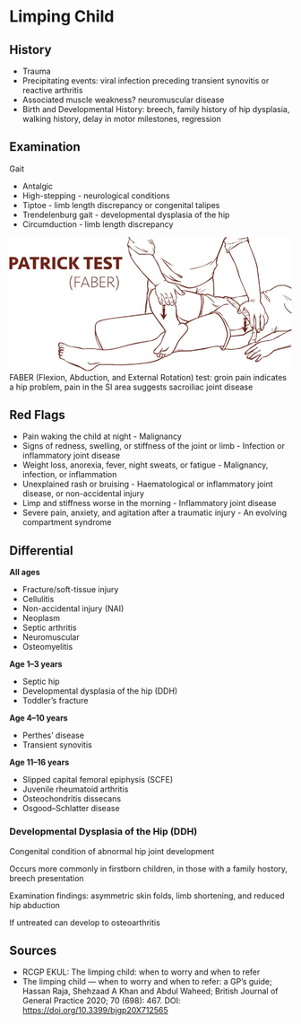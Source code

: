 # Limping Child

## History
- Trauma 
- Precipitating events: viral infection preceding transient synovitis or reactive arthritis
- Associated muscle weakness? neuromuscular disease
- Birth and Developmental History: breech, family history of hip dysplasia, walking history, delay in motor milestones, regression

## Examination
Gait
- Antalgic 
- High-stepping - neurological conditions
- Tiptoe - limb length discrepancy or congenital talipes
- Trendelenburg gait - developmental dysplasia of the hip
- Circumduction - limb length discrepancy

![](attachments/FABERTest.png)
FABER (Flexion, Abduction, and External Rotation) test: groin pain indicates a hip problem, pain in the SI area suggests sacroiliac joint disease
## Red Flags
- Pain waking the child at night - Malignancy
- Signs of redness, swelling, or stiffness of the joint or limb - Infection or inflammatory joint disease
- Weight loss, anorexia, fever, night sweats, or fatigue - Malignancy, infection, or inflammation
- Unexplained rash or bruising - Haematological or inflammatory joint disease, or non-accidental injury
- Limp and stiffness worse in the morning - Inflammatory joint disease
- Severe pain, anxiety, and agitation after a traumatic injury - An evolving compartment syndrome

## Differential

**All ages**
- Fracture/soft-tissue injury
- Cellulitis
- Non-accidental injury (NAI)
- Neoplasm
- Septic arthritis
- Neuromuscular
- Osteomyelitis

**Age 1–3 years**
- Septic hip  
- Developmental dysplasia of the hip (DDH)  
- Toddler’s fracture  

**Age 4–10 years**
- Perthes’ disease  
- Transient synovitis

**Age 11–16 years**
- Slipped capital femoral epiphysis (SCFE)  
- Juvenile rheumatoid arthritis  
- Osteochondritis dissecans  
- Osgood–Schlatter disease

### Developmental Dysplasia of the Hip (DDH)
Congenital condition of abnormal hip joint development

Occurs more commonly in firstborn children, in those with a family hostory, breech presentation

Examination findings: asymmetric skin folds, limb shortening, and reduced hip abduction

If untreated can develop to osteoarthritis


## Sources

* RCGP EKUL: The limping child: when to worry and when to refer
* The limping child — when to worry and when to refer: a GP’s guide; Hassan Raja, Shehzaad A Khan and Abdul Waheed; British Journal of General Practice 2020; 70 (698): 467. DOI: https://doi.org/10.3399/bjgp20X712565